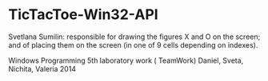 TicTacToe-Win32-API
===================


Svetlana Sumilin: responsible for drawing the figures X and O on the screen; and of placing them on the screen (in one of 9 cells depending on indexes). 

Windows Programming 5th laboratory work ( TeamWork)
Daniel, Sveta, Nichita, Valeria
2014
